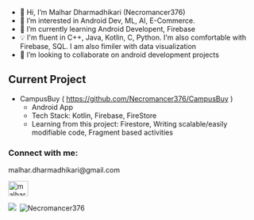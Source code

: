- 👋 Hi, I’m Malhar Dharmadhikari (Necromancer376)
- 👀 I’m interested in Android Dev, ML, AI, E-Commerce.
- 🌱 I’m currently learning Android Developent, Firebase
- 💡 I'm fluent in C++, Java, Kotlin, C, Python. I'm also comfortable with Firebase, SQL. I am also fimiler with data visualization
- 💞️ I’m looking to collaborate on android development projects

## Current Project
- CampusBuy ( https://github.com/Necromancer376/CampusBuy )
  - Android App
  - Tech Stack: Kotlin, Firebase, FireStore
  - Learning from this project: Firestore, Writing scalable/easily modifiable code, Fragment based activities
      


<h3 align="left">Connect with me:</h3>
<p align="left">
<p>malhar.dharmadhikari@gmail.com</p>
<a href="https://www.linkedin.com/in/malhar-dharmadhikari-711a60221/" target="blank"><img align="center" src="https://raw.githubusercontent.com/rahuldkjain/github-profile-readme-generator/master/src/images/icons/Social/linked-in-alt.svg" alt="malhar-dharmadhikari" height="30" width="40" /></a>
</p>

<!-- <a href="https://github.com/anuraghazra/anuraghazra.github.io">
  <img align="center" src="https://github-readme-stats.vercel.app/api/pin/?username=necromancer376&repo=necromancer376&theme=buefy" />
</a> -->
<p><img align="left" src="https://github-readme-stats.vercel.app/api/top-langs/?username=necromancer376&langs_count=8&https://github.com/necromancer376/github-readme-stats&theme=gotham"/></p>
<p>
  &nbsp;<img align="center" src="https://github-readme-stats.vercel.app/api?username=Necromancer376&show_icons=true&locale=en&theme=gotham" alt="Necromancer376" />
</p>
